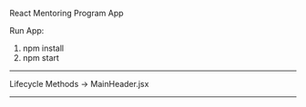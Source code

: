 React Mentoring Program App

Run App: 
  1. npm install
  2. npm start

---------------
Lifecycle Methods -> MainHeader.jsx


---------------